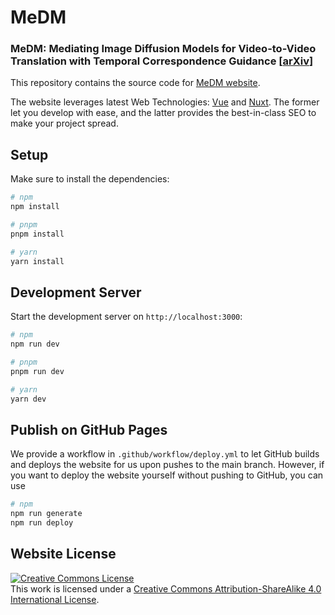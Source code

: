 # MeDM

### MeDM: Mediating Image Diffusion Models for Video-to-Video Translation with Temporal Correspondence Guidance [[arXiv](https://arxiv.org/abs/2308.10079)]

This repository contains the source code for [MeDM website](https://medm2023.github.io).

The website leverages latest Web Technologies: [Vue](https://vuejs.org) and [Nuxt](https://nuxt.com). The former let you develop with ease, and the latter provides the best-in-class SEO to make your project spread.

## Setup

Make sure to install the dependencies:

```bash
# npm
npm install

# pnpm
pnpm install

# yarn
yarn install
```

## Development Server

Start the development server on `http://localhost:3000`:

```bash
# npm
npm run dev

# pnpm
pnpm run dev

# yarn
yarn dev
```

## Publish on GitHub Pages

We provide a workflow in `.github/workflow/deploy.yml` to let GitHub builds and deploys the website for us upon pushes to the main branch. However, if you want to deploy the website yourself without pushing to GitHub, you can use
```bash
# npm
npm run generate
npm run deploy
```

## Website License
<a rel="license" href="http://creativecommons.org/licenses/by-sa/4.0/"><img alt="Creative Commons License" style="border-width:0" src="https://i.creativecommons.org/l/by-sa/4.0/88x31.png" /></a><br />This work is licensed under a <a rel="license" href="http://creativecommons.org/licenses/by-sa/4.0/">Creative Commons Attribution-ShareAlike 4.0 International License</a>.

